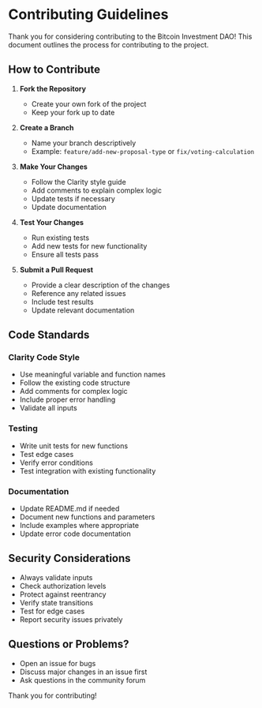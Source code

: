 # Contributing Guidelines

Thank you for considering contributing to the Bitcoin Investment DAO! This document outlines the process for contributing to the project.

## How to Contribute

1. **Fork the Repository**

   - Create your own fork of the project
   - Keep your fork up to date

2. **Create a Branch**

   - Name your branch descriptively
   - Example: `feature/add-new-proposal-type` or `fix/voting-calculation`

3. **Make Your Changes**

   - Follow the Clarity style guide
   - Add comments to explain complex logic
   - Update tests if necessary
   - Update documentation

4. **Test Your Changes**

   - Run existing tests
   - Add new tests for new functionality
   - Ensure all tests pass

5. **Submit a Pull Request**
   - Provide a clear description of the changes
   - Reference any related issues
   - Include test results
   - Update relevant documentation

## Code Standards

### Clarity Code Style

- Use meaningful variable and function names
- Follow the existing code structure
- Add comments for complex logic
- Include proper error handling
- Validate all inputs

### Testing

- Write unit tests for new functions
- Test edge cases
- Verify error conditions
- Test integration with existing functionality

### Documentation

- Update README.md if needed
- Document new functions and parameters
- Include examples where appropriate
- Update error code documentation

## Security Considerations

- Always validate inputs
- Check authorization levels
- Protect against reentrancy
- Verify state transitions
- Test for edge cases
- Report security issues privately

## Questions or Problems?

- Open an issue for bugs
- Discuss major changes in an issue first
- Ask questions in the community forum

Thank you for contributing!
